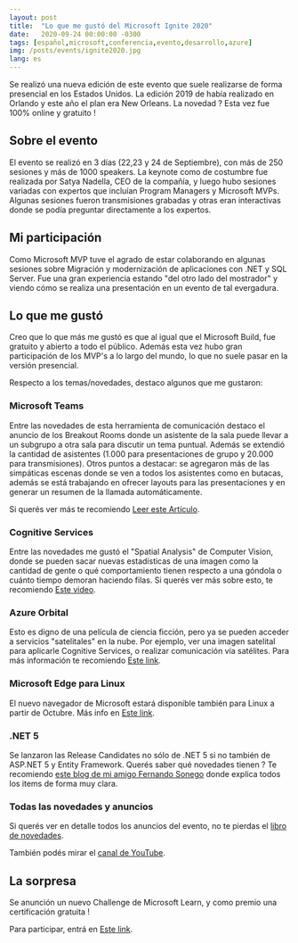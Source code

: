 ```yaml
---
layout: post
title:  "Lo que me gustó del Microsoft Ignite 2020"
date:   2020-09-24 00:00:00 -0300
tags: [español,microsoft,conferencia,evento,desarrollo,azure]
img: /posts/events/ignite2020.jpg
lang: es
---
```


Se realizó una nueva edición de este evento que suele realizarse de forma presencial en los Estados Unidos. La edición 2019 de había realizado en Orlando y este año el plan era New Orleans. La novedad ? Esta vez fue 100% online y gratuito !

## Sobre el evento
El evento se realizó en 3 días (22,23 y 24 de Septiembre), con más de 250 sesiones y más de 1000 speakers. La keynote como de costumbre fue realizada por Satya Nadella, CEO de la compañía, y luego hubo sesiones variadas con expertos que incluían Program Managers y Microsoft MVPs. Algunas sesiones fueron transmisiones grabadas y otras eran interactivas donde se podía preguntar directamente a los expertos.

## Mi participación
Como Microsoft MVP tuve el agrado de estar colaborando en algunas sesiones sobre Migración y modernización de aplicaciones con .NET y SQL Server. Fue una gran experiencia estando "del otro lado del mostrador" y viendo cómo se realiza una presentación en un evento de tal evergadura. 

## Lo que me gustó
Creo que lo que más me gustó es que al igual que el Microsoft Build, fue gratuito y abierto a todo el público. Además esta vez hubo gran participación de los MVP's a lo largo del mundo, lo que no suele pasar en la versión presencial.

Respecto a los temas/novedades, destaco algunos que me gustaron:

### Microsoft Teams

Entre las novedades de esta herramienta de comunicación destaco el anuncio de los Breakout Rooms donde un asistente de la sala puede llevar a un subgrupo a otra sala para discutir un tema puntual. Además se extendió la cantidad de asistentes (1.000 para presentaciones de grupo y 20.000 para transmisiones). Otros puntos a destacar: se agregaron más de las simpáticas escenas donde se ven a todos los asistentes como en butacas, además se está trabajando en ofrecer layouts para las presentaciones y en generar un resumen de la llamada automáticamente.

Si querés ver más te recomiendo [Leer este Artículo](https://www.microsoft.com/en-us/microsoft-365/blog/2020/09/22/seven-ways-were-empowering-every-person-and-every-organization-to-thrive-in-a-new-world-of-work/).

### Cognitive Services

Entre las novedades me gustó el "Spatial Analysis" de Computer Vision, donde se pueden sacar nuevas estadísticas de una imagen como la cantidad de gente o qué comportamiento tienen respecto a una góndola o cuánto tiempo demoran haciendo filas. Si querés ver más sobre esto, te recomiendo [Este video](https://channel9.msdn.com/Shows/AI-Show/Computer-Vision-for-Spatial-Analysis).

### Azure Orbital

Esto es digno de una película de ciencia ficción, pero ya se pueden acceder a servicios "satelitales" en la nube. Por ejemplo, ver una imagen satelital para aplicarle Cognitive Services, o realizar comunicación vía satélites. Para más información te recomiendo [Este link](https://azure.microsoft.com/en-us/blog/introducing-azure-orbital-process-satellite-data-at-cloudscale/).

### Microsoft Edge para Linux

El nuevo navegador de Microsoft estará disponible también para Linux a partir de Octubre. Más info en [Este link](https://blogs.windows.com/windowsexperience/2020/09/22/whats-new-in-web-experiences-ignite-2020-need-to-secure-your-remote-workers-choose-microsoft-edge-as-your-browser-for-business/). 

### .NET 5
Se lanzaron las Release Candidates no sólo de .NET 5 si no también de ASP.NET 5 y Entity Framework. Querés saber qué novedades tienen ? Te recomiendo [este blog de mi amigo Fernando Sonego](https://withoutdebugger.com/) donde explica todos los items de forma muy clara.

### Todas las novedades y anuncios

Si querés ver en detalle todos los anuncios del evento, no te pierdas el [libro de novedades](https://news.microsoft.com/ignite-2020-book-of-news/).

También podés mirar el [canal de YouTube](https://www.youtube.com/channel/UCrhJmfAGQ5K81XQ8_od1iTg).

## La sorpresa

Se anunción un nuevo Challenge de Microsoft Learn, y como premio una certificación gratuita ! 

Para participar, entrá en [Este link](https://csc.docs.microsoft.com/ignite/).